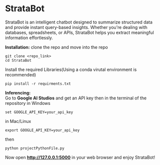 # StrataBot
StrataBot is an intelligent chatbot designed to summarize structured data and provide instant query-based insights. Whether you're dealing with databases, spreadsheets, or APIs, StrataBot helps you extract meaningful information effortlessly.

**Installation:** 
clone the repo and move into the repo
```
git clone <repo_link>
cd StrataBot
```
Install the required Libraries(Using a conda virutal environment is recommended)
```
pip install -r requirments.txt
```
**Inferencing:**   
Go to **Google AI Studios** and get an API key 
then in the terminal of the repository 
in Windows
```
set GOOGLE_API_KEY=your_api_key
```
in Mac/Linux
```
export GOOGLE_API_KEY=your_api_key
```
then
```
python projectPythonFile.py
```
Now open **http://127.0.0.1:5000** in your web browser and enjoy StrataBot!
